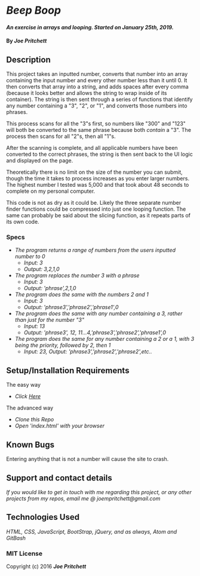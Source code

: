 # _Beep Boop_

#### _An exercise in arrays and looping. Started on January 25th, 2019._

#### By _**Joe Pritchett**_

## Description

This project takes an inputted number, converts that number into an array containing the input number and every other number less than it until 0. It then converts that array into a string, and adds spaces after every comma (because it looks better and allows the string to wrap inside of its container). The string is then sent through a series of functions that identify any number containing a "3", "2", or "1", and converts those numbers into phrases.

This process scans for all the "3"s first, so numbers like "300" and "123" will both be converted to the same phrase because both _contain_ a "3". The process then scans for all "2"s, then all "1"s.

After the scanning is complete, and all applicable numbers have been converted to the correct phrases, the string is then sent back to the UI logic and displayed on the page.

Theoretically there is no limit on the size of the number you can submit, though the time it takes to process increases as you enter larger numbers. The highest number I tested was 5,000 and that took about 48 seconds to complete on my personal computer.

This code is not as dry as it could be. Likely the three separate number finder functions could be compressed into just one looping function. The same can probably be said about the slicing function, as it repeats parts of its own code.

### Specs

* _The program returns a range of numbers from the users inputted number to 0_
  * _Input: 3_ 
  * _Output: 3,2,1,0_
* _The program replaces the number 3 with a phrase_ 
  * _Input: 3_ 
  * _Output: 'phrase',2,1,0_
* _The program does the same with the numbers 2 and 1_ 
  * _Input: 3_
  * _Output: 'phrase3','phrase2','phrase1',0_
* _The program does the same with any number containing a 3, rather than just for the number "3"_
  * _Input: 13_
  * _Output: 'phrase3', 12, 11...4,'phrase3','phrase2','phrase1',0_
* _The program does the same for any number containing a 2 or a 1, with 3 being the priority, followed by 2, then 1_
  * _Input: 23, Output: 'phrase3','phrase2','phrase2',etc.._

## Setup/Installation Requirements

The easy way
* _Click [Here](https://joepritch.github.io/beeboop)_


The advanced way
* _Clone this Repo_
* _Open 'index.html' with your browser_

## Known Bugs

Entering anything that is not a number will cause the site to crash.

## Support and contact details

_If you would like to get in touch with me regarding this project, or any other projects from my repos, email me @ joempritchett@gmail.com_

## Technologies Used

_HTML, CSS, JavaScript, BootStrap, jQuery, and as always, Atom and GitBash_

### MIT License

Copyright (c) 2016 **_Joe Pritchett_**
